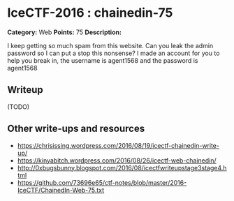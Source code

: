# IceCTF-2016 : chainedin-75

**Category:** Web
**Points:** 75
**Description:**

I keep getting so much spam from this website. Can you leak the admin password so I can put a stop this nonsense? I made an account for you to help you break in, the username is agent1568 and the password is agent1568

## Writeup

(TODO)

## Other write-ups and resources

* https://chrisissing.wordpress.com/2016/08/19/icectf-chainedin-write-up/
* https://kinyabitch.wordpress.com/2016/08/26/icectf-web-chainedin/
* http://0xbugsbunny.blogspot.com/2016/08/icectfwriteupstage3stage4.html
* https://github.com/73696e65/ctf-notes/blob/master/2016-IceCTF/ChainedIn-Web-75.txt
